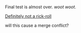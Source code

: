 Final test is almost over. *woot woot*. 

[Definitely not a rick-roll](https://www.youtube.com/watch?v=dQw4w9WgXcQ "It's a rick roll")

will this cause a merge conflict?
